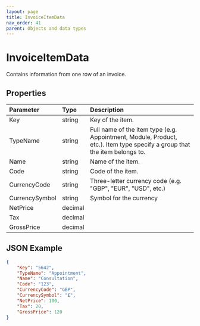 ```yaml
---
layout: page
title: InvoiceItemData
nav_order: 41
parent: Objects and data types
---
```


# InvoiceItemData

Contains information from one row of an invoice.

## Properties

| Parameter | Type   | Description                                                 |
|:----------|:-------|:------------------------------------------------------------|
| Key | string | Key of the item. |
| TypeName | string | Full name of the item type (e.g. Appointment, Module, Product, etc.). Item type specify a group that the item belongs to. |
| Name | string | Name of the item. |
| Code | string | Code of the item. |
| CurrencyCode | string | Three-letter currency code (e.g. "GBP", "EUR", "USD", etc.) |     |
| CurrencySymbol | string | Symbol for the currency |     |
| NetPrice | decimal |     |     |
| Tax | decimal |     |     |
| GrossPrice | decimal |     |     |

## JSON Example

```json
{
    "Key": "5642",
    "TypeName": "Appointment",
    "Name": "Consultation",
    "Code": "123",
    "CurrencyCode": "GBP",
    "CurrencySymbol": "£",
    "NetPrice": 100,
    "Tax": 20,
    "GrossPrice": 120
}
```
